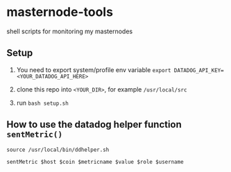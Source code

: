 # masternode-tools
shell scripts for monitoring my masternodes

## Setup
1. You need to export system/profile env variable
```export DATADOG_API_KEY=<YOUR_DATADOG_API_HERE>```

2. clone this repo into `<YOUR_DIR>`, for example `/usr/local/src`
3. run `bash setup.sh`

## How to use the datadog helper function `sentMetric()`

```
source /usr/local/bin/ddhelper.sh

sentMetric $host $coin $metricname $value $role $username
```